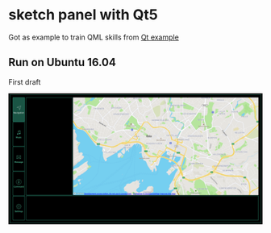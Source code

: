# sketch panel with Qt5

Got as example to train QML skills from [Qt example](https://code.qt.io/cgit/qt/qtquickcontrols2.git/tree/examples/quickcontrols2/imagine/automotive?h=5.14)

## Run on Ubuntu 16.04


First draft

![**First draft**](https://raw.githubusercontent.com/Evegen55/automotive-sketch-qt/master/readme/prototype_for_navi.png)
